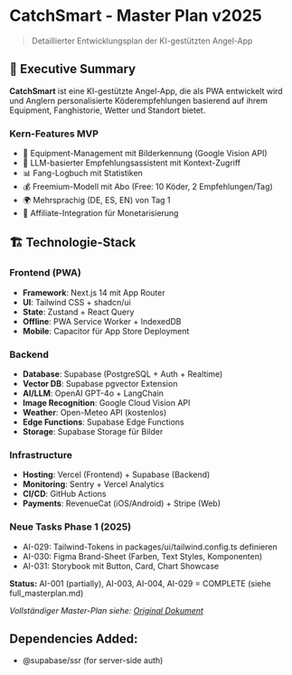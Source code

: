 # CatchSmart - Master Plan v2025

> Detaillierter Entwicklungsplan der KI-gestützten Angel-App

## 🎯 Executive Summary

**CatchSmart** ist eine KI-gestützte Angel-App, die als PWA entwickelt wird und Anglern personalisierte Köderempfehlungen basierend auf ihrem Equipment, Fanghistorie, Wetter und Standort bietet.

### Kern-Features MVP
- 📸 Equipment-Management mit Bilderkennung (Google Vision API)
- 🤖 LLM-basierter Empfehlungsassistent mit Kontext-Zugriff
- 📊 Fang-Logbuch mit Statistiken
- 💰 Freemium-Modell mit Abo (Free: 10 Köder, 2 Empfehlungen/Tag)
- 🌍 Mehrsprachig (DE, ES, EN) von Tag 1
- 🔗 Affiliate-Integration für Monetarisierung

## 🏗️ Technologie-Stack

### Frontend (PWA)
- **Framework**: Next.js 14 mit App Router
- **UI**: Tailwind CSS + shadcn/ui
- **State**: Zustand + React Query
- **Offline**: PWA Service Worker + IndexedDB
- **Mobile**: Capacitor für App Store Deployment

### Backend
- **Database**: Supabase (PostgreSQL + Auth + Realtime)
- **Vector DB**: Supabase pgvector Extension
- **AI/LLM**: OpenAI GPT-4o + LangChain
- **Image Recognition**: Google Cloud Vision API
- **Weather**: Open-Meteo API (kostenlos)
- **Edge Functions**: Supabase Edge Functions
- **Storage**: Supabase Storage für Bilder

### Infrastructure
- **Hosting**: Vercel (Frontend) + Supabase (Backend)
- **Monitoring**: Sentry + Vercel Analytics
- **CI/CD**: GitHub Actions
- **Payments**: RevenueCat (iOS/Android) + Stripe (Web)

### Neue Tasks Phase 1 (2025)
- AI-029: Tailwind-Tokens in packages/ui/tailwind.config.ts definieren
- AI-030: Figma Brand-Sheet (Farben, Text Styles, Komponenten)
- AI-031: Storybook mit Button, Card, Chart Showcase

**Status:** AI-001 (partially), AI-003, AI-004, AI-029 = COMPLETE (siehe full_masterplan.md)

*Vollständiger Master-Plan siehe: [Original Dokument](../catchsmart-masterplan.md)*

## Dependencies Added:
- @supabase/ssr (for server-side auth)
